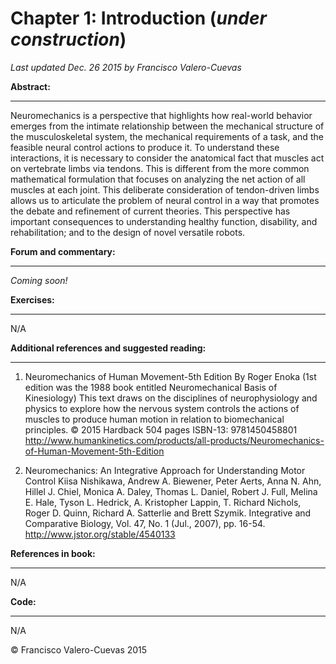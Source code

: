 # Chapter 1: Introduction  (*under construction*)
*Last updated Dec. 26 2015 by Francisco Valero-Cuevas*

**Abstract:**
_________

Neuromechanics is a perspective that highlights how real-world behavior emerges from the intimate relationship between the mechanical structure of the musculoskeletal system, the mechanical requirements of a task, and the feasible neural control actions to produce it. To understand these interactions, it is necessary to consider the anatomical fact that muscles act on vertebrate limbs via tendons. This is different from the more common mathematical formulation that focuses on analyzing the net action of all muscles at each joint. This deliberate consideration of tendon-driven limbs allows us to articulate the problem of neural control in a way that promotes the debate and refinement of current theories. This perspective has important consequences to understanding healthy function, disability, and rehabilitation; and to the design of novel versatile robots.


**Forum and commentary:**
_____________________
*Coming soon!*


**Exercises:**
__________
N/A

**Additional references and suggested reading:**
____________________________________________
1. Neuromechanics of Human Movement-5th Edition
    By Roger Enoka 
    (1st edition was the 1988 book entitled Neuromechanical Basis of Kinesiology)
    This text draws on the disciplines of neurophysiology and physics to explore how the nervous system controls the actions of muscles to produce human motion in relation to biomechanical principles.
    © 2015 Hardback 504 pages
    ISBN-13: 9781450458801
    http://www.humankinetics.com/products/all-products/Neuromechanics-of-Human-Movement-5th-Edition

2. Neuromechanics: An Integrative Approach for Understanding Motor Control
    Kiisa Nishikawa, Andrew A. Biewener, Peter Aerts, Anna N. Ahn, Hillel J. Chiel, Monica A. Daley, Thomas L. Daniel, Robert J. Full, Melina E. Hale, Tyson L. Hedrick, A. Kristopher Lappin, T. Richard Nichols, Roger D. Quinn, Richard A. Satterlie and Brett Szymik.
    Integrative and Comparative Biology, Vol. 47, No. 1 (Jul., 2007), pp. 16-54.
    http://www.jstor.org/stable/4540133

**References in book:**
___________________
N/A

**Code:**
_____

N/A


© Francisco Valero-Cuevas 2015

